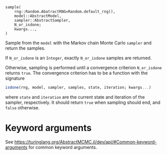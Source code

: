 ```
sample(
    rng::Random.AbatractRNG=Random.default_rng(),
    model::AbstractModel,
    sampler::AbstractSampler,
    N_or_isdone;
    kwargs...,
)
```

Sample from the `model` with the Markov chain Monte Carlo `sampler` and return the samples.

If `N_or_isdone` is an `Integer`, exactly `N_or_isdone` samples are returned.

Otherwise, sampling is performed until a convergence criterion `N_or_isdone` returns `true`. The convergence criterion has to be a function with the signature

```julia
isdone(rng, model, sampler, samples, state, iteration; kwargs...)
```

where `state` and `iteration` are the current state and iteration of the sampler, respectively. It should return `true` when sampling should end, and `false` otherwise.

# Keyword arguments

See https://turinglang.org/AbstractMCMC.jl/dev/api/#Common-keyword-arguments for common keyword arguments.

